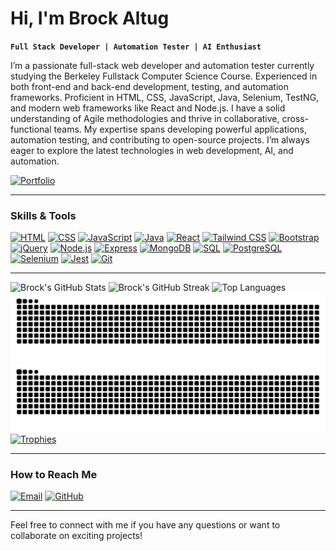 # Hi, I'm Brock Altug

**`Full Stack Developer | Automation Tester | AI Enthusiast`**

I’m a passionate full-stack web developer and automation tester currently studying the Berkeley Fullstack Computer Science Course. Experienced in both front-end and back-end development, testing, and automation frameworks. Proficient in HTML, CSS, JavaScript, Java, Selenium, TestNG, and modern web frameworks like React and Node.js. I have a solid understanding of Agile methodologies and thrive in collaborative, cross-functional teams. My expertise spans developing powerful applications, automation testing, and contributing to open-source projects. I’m always eager to explore the latest technologies in web development, AI, and automation.

[![Portfolio](https://img.shields.io/badge/View%20Portfolio-FF5733?style=for-the-badge&logo=About.me&logoColor=white)](https://brockaltug.github.io/my-portfolio/)

---

### Skills & Tools

[![HTML](https://skillicons.dev/icons?i=html)](https://developer.mozilla.org/en-US/docs/Web/HTML)
[![CSS](https://skillicons.dev/icons?i=css)](https://developer.mozilla.org/en-US/docs/Web/CSS)
[![JavaScript](https://skillicons.dev/icons?i=js)](https://developer.mozilla.org/en-US/docs/Web/JavaScript)
[![Java](https://skillicons.dev/icons?i=java)](https://www.java.com/)
[![React](https://skillicons.dev/icons?i=react)](https://reactjs.org/)
[![Tailwind CSS](https://skillicons.dev/icons?i=tailwind)](https://tailwindcss.com/)
[![Bootstrap](https://skillicons.dev/icons?i=bootstrap)](https://getbootstrap.com/)
[![jQuery](https://skillicons.dev/icons?i=jquery)](https://jquery.com/)
[![Node.js](https://skillicons.dev/icons?i=nodejs)](https://nodejs.org/)
[![Express](https://skillicons.dev/icons?i=express)](https://expressjs.com/)
[![MongoDB](https://skillicons.dev/icons?i=mongodb)](https://www.mongodb.com/)
[![SQL](https://skillicons.dev/icons?i=database)](https://www.sql.org/)
[![PostgreSQL](https://skillicons.dev/icons?i=postgres)](https://www.postgresql.org/)
[![Selenium](https://skillicons.dev/icons?i=selenium)](https://www.selenium.dev/)
[![Jest](https://skillicons.dev/icons?i=jest)](https://jestjs.io/)
[![Git](https://skillicons.dev/icons?i=git)](https://git-scm.com/)

---

![Brock's GitHub Stats](https://github-readme-stats.vercel.app/api?username=brockaltug&show_icons=true&theme=radical)
![Brock's GitHub Streak](https://streak-stats.demolab.com?user=brockaltug&theme=radical)
![Top Languages](https://github-readme-stats.vercel.app/api/top-langs/?username=brockaltug&layout=compact&theme=radical)
<img src="https://raw.githubusercontent.com/shahradelahi/shahradelahi/output/github-contribution-grid-snake-dark.svg#gh-dark-mode-only" alt="GitHub contribution grid snake animation" />
<img src="https://raw.githubusercontent.com/shahradelahi/shahradelahi/output/github-contribution-grid-snake.svg#gh-light-mode-only" alt="GitHub contribution grid snake animation" />
[![Trophies](https://github-profile-trophy.vercel.app/?username=brockaltug&theme=radical&margin-w=15&margin-h=15)](https://github.com/ryo-ma/github-profile-trophy)

---

### How to Reach Me

[![Email](https://img.shields.io/badge/Email-D14836?style=flat&logo=gmail&logoColor=white)](mailto:brock.altug99@gmail.com)
[![GitHub](https://img.shields.io/badge/GitHub-181717?style=flat&logo=github&logoColor=white)](https://github.com/brockaltug)

---

Feel free to connect with me if you have any questions or want to collaborate on exciting projects!

